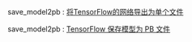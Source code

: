 save_model2pb : [将TensorFlow的网络导出为单个文件](https://blog.csdn.net/encodets/article/details/54428456)

save_model2pb : [TensorFlow 保存模型为 PB 文件](https://zhuanlan.zhihu.com/p/32887066)